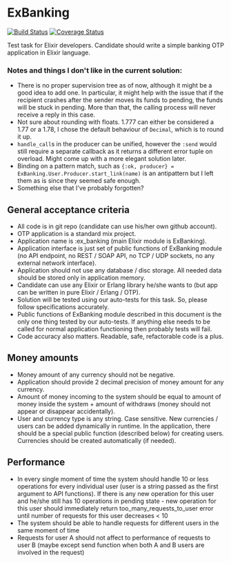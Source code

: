 # ExBanking
[![Build Status](https://travis-ci.org/aenglisc/ex_banking.svg?branch=master)](https://travis-ci.org/aenglisc/ex_banking) [![Coverage Status](https://coveralls.io/repos/github/aenglisc/ex_banking/badge.svg?branch=master)](https://coveralls.io/github/aenglisc/ex_banking?branch=master)

Test task for Elixir developers. Candidate should write a simple banking OTP application in Elixir language.

### Notes and things I don't like in the current solution:

  * There is no proper supervision tree as of now, although it might be a good idea to add one. In particular, it might help with the issue that if the recipient crashes after the sender moves its funds to pending, the funds will be stuck in pending. More than that, the calling process will never receive a reply in this case.
  * Not sure about rounding with floats. 1.777 can either be considered a 1.77 or a 1.78, I chose the default behaviour of `Decimal`, which is to round it up.
  * `handle_call`s in the producer can be unified, however the `:send` would still require a separate callback as it returns a different error tuple on overload. Might come up with a more elegant solution later.
  * Binding on a pattern match, such as `{:ok, producer} = ExBanking.User.Producer.start_link(name)` is an antipattern but I left them as is since they seemed safe enough.
  * Something else that I've probably forgotten?

## General acceptance criteria

  * All code is in git repo (candidate can use his/her own github account).
  * OTP application is a standard mix project.
  * Application name is :ex_banking (main Elixir module is ExBanking).
  * Application interface is just set of public functions of ExBanking module (no API endpoint, no REST / SOAP API, no TCP / UDP sockets, no any external network interface).
  * Application should not use any database / disc storage. All needed data should be stored only in application memory.
  * Candidate can use any Elixir or Erlang library he/she wants to (but app can be written in pure Elixir / Erlang / OTP).
  * Solution will be tested using our auto-tests for this task. So, please follow specifications accurately.
  * Public functions of ExBanking module described in this document is the only one thing tested by our auto-tests. If anything else needs to be called for normal application functioning then probably tests will fail.
  * Code accuracy also matters. Readable, safe, refactorable code is a plus.

## Money amounts

  * Money amount of any currency should not be negative.
  * Application should provide 2 decimal precision of money amount for any currency.
  * Amount of money incoming to the system should be equal to amount of money inside the system + amount of withdraws (money should not appear or disappear accidentally).
  * User and currency type is any string. Case sensitive. New currencies / users can be added dynamically in runtime. In the application, there should be a special public function (described below) for creating users. Currencies should be created automatically (if needed).

## Performance

  * In every single moment of time the system should handle 10 or less operations for every individual user (user is a string passed as the first argument to API functions). If there is any new operation for this user and he/she still has 10 operations in pending state - new operation for this user should immediately return too_many_requests_to_user error until number of requests for this user decreases < 10
  * The system should be able to handle requests for different users in the same moment of time
  * Requests for user A should not affect to performance of requests to user B (maybe except send function when both A and B users are involved in the request)
